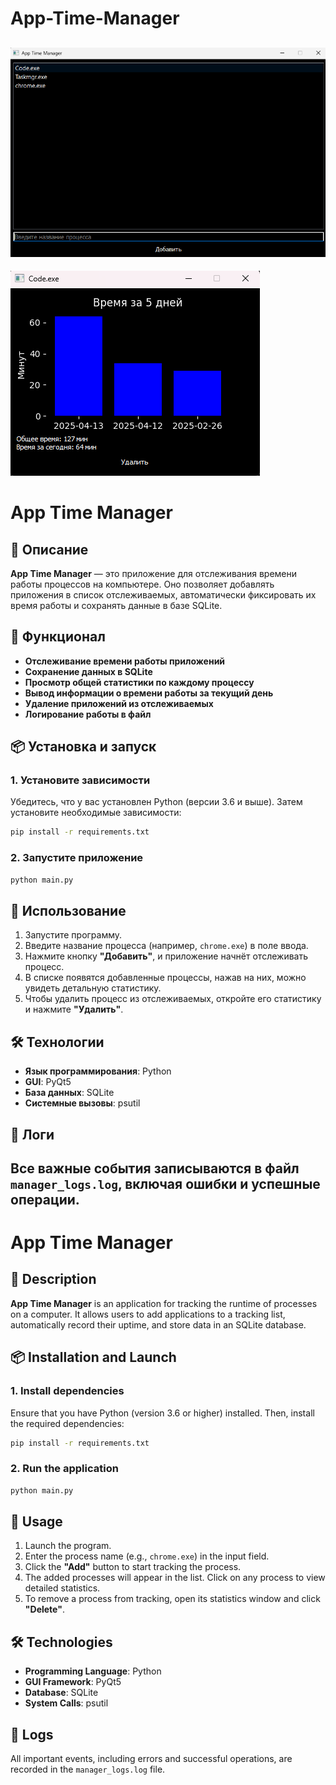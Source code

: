 # App-Time-Manager
![Меню](images/image.png)
-----------
![Статистика](images/image_2.png)
# App Time Manager  

## 📌 Описание  
**App Time Manager** — это приложение для отслеживания времени работы процессов на компьютере. Оно позволяет добавлять приложения в список отслеживаемых, автоматически фиксировать их время работы и сохранять данные в базе SQLite.  

## 🚀 Функционал  
- **Отслеживание времени работы приложений**  
- **Сохранение данных в SQLite**  
- **Просмотр общей статистики по каждому процессу**  
- **Вывод информации о времени работы за текущий день**  
- **Удаление приложений из отслеживаемых**  
- **Логирование работы в файл**  

## 📦 Установка и запуск  
### 1. Установите зависимости  
Убедитесь, что у вас установлен Python (версии 3.6 и выше). Затем установите необходимые зависимости:  

```bash
pip install -r requirements.txt
```

### 2. Запустите приложение  
```bash
python main.py
```

## 📖 Использование  
1. Запустите программу.  
2. Введите название процесса (например, `chrome.exe`) в поле ввода.  
3. Нажмите кнопку **"Добавить"**, и приложение начнёт отслеживать процесс.  
4. В списке появятся добавленные процессы, нажав на них, можно увидеть детальную статистику.  
5. Чтобы удалить процесс из отслеживаемых, откройте его статистику и нажмите **"Удалить"**.  

## 🛠 Технологии  
- **Язык программирования**: Python  
- **GUI**: PyQt5  
- **База данных**: SQLite  
- **Системные вызовы**: psutil  

## 📜 Логи  
Все важные события записываются в файл `manager_logs.log`, включая ошибки и успешные операции.  
------------
# App Time Manager  

## 📌 Description  
**App Time Manager** is an application for tracking the runtime of processes on a computer. It allows users to add applications to a tracking list, automatically record their uptime, and store data in an SQLite database.  

## 📦 Installation and Launch  
### 1. Install dependencies  
Ensure that you have Python (version 3.6 or higher) installed. Then, install the required dependencies:  

```bash
pip install -r requirements.txt
```

### 2. Run the application  
```bash
python main.py
```

## 📖 Usage  
1. Launch the program.  
2. Enter the process name (e.g., `chrome.exe`) in the input field.  
3. Click the **"Add"** button to start tracking the process.  
4. The added processes will appear in the list. Click on any process to view detailed statistics.  
5. To remove a process from tracking, open its statistics window and click **"Delete"**.    

## 🛠 Technologies  
- **Programming Language**: Python  
- **GUI Framework**: PyQt5  
- **Database**: SQLite  
- **System Calls**: psutil  

## 📜 Logs  
All important events, including errors and successful operations, are recorded in the `manager_logs.log` file.  
 
